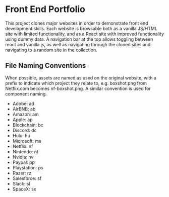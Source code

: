 # Front End Portfolio
This project clones major websites in order to demonstrate front end development skills. Each website is browsable both as a vanilla JS/HTML site with limited functionality, and as a React site with improved functionality using dummy data. A navigation bar at the top allows toggling between react and vanilla js, as well as navigating through the cloned sites and navigating to a random site in the collection.

## File Naming Conventions
When possible, assets are named as used on the original website, with a prefix to indicate which project they relate to, e.g. boxshot.png from Netflix.com becomes nf-boxshot.png. A similar convention is used for component naming.
* Adobe: ad
* AirBNB: ab
* Amazon: am
* Apple: ap
* Blockchain: bc
* Discord: dc
* Hulu: hu
* Microsoft: ms
* Netflix: nf
* Nintendo: nt
* Nvidia: nv
* Paypal: pp
* Playstation: ps
* Razer: rz
* Salesforce: sf
* Slack: sl
* SpaceX: sx
